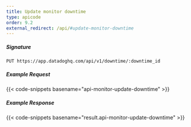 ```yaml
---
title: Update monitor downtime
type: apicode
order: 9.2
external_redirect: /api/#update-monitor-downtime
---
```


##### Signature
`PUT https://app.datadoghq.com/api/v1/downtime/:downtime_id`
##### Example Request
{{< code-snippets basename="api-monitor-update-downtime" >}}
##### Example Response
{{< code-snippets basename="result.api-monitor-update-downtime" >}}